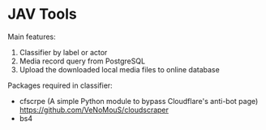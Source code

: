 # JAV Tools

Main features:
1. Classifier by label or actor
2. Media record query from PostgreSQL
3. Upload the downloaded local media files to online database

Packages required in classifier:
- cfscrpe (A simple Python module to bypass Cloudflare's anti-bot page) https://github.com/VeNoMouS/cloudscraper
- bs4
